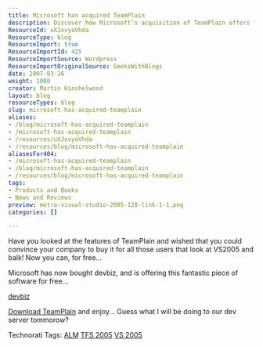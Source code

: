 ```yaml
---
title: Microsoft has acquired TeamPlain
description: Discover how Microsoft’s acquisition of TeamPlain offers free access to powerful tools for enhancing your Visual Studio 2005 experience. Download now!
ResourceId: uXJxvyaVhda
ResourceType: blog
ResourceImport: true
ResourceImportId: 425
ResourceImportSource: Wordpress
ResourceImportOriginalSource: GeeksWithBlogs
date: 2007-03-26
weight: 1000
creator: Martin Hinshelwood
layout: blog
resourceTypes: blog
slug: microsoft-has-acquired-teamplain
aliases:
- /blog/microsoft-has-acquired-teamplain
- /microsoft-has-acquired-teamplain
- /resources/uXJxvyaVhda
- /resources/blog/microsoft-has-acquired-teamplain
aliasesFor404:
- /microsoft-has-acquired-teamplain
- /blog/microsoft-has-acquired-teamplain
- /resources/blog/microsoft-has-acquired-teamplain
tags:
- Products and Books
- News and Reviews
preview: metro-visual-studio-2005-128-link-1-1.png
categories: []

---
```

Have you looked at the features of TeamPlain and wished that you could convince your company to buy it for all those users that look at VS2005 and balk! Now you can, for free...

Microsoft has now bought devbiz, and is offering this fantastic piece of software for free...

[devbiz](http://www.devbiz.com/teamplain/webaccess/default.aspx)

[Download TeamPlain](http://www.devbiz.com/teamplain/webaccess/download.aspx) and enjoy... Guess what I will be doing to our dev server tommorow?

Technorati Tags: [ALM](http://technorati.com/tags/ALM) [TFS 2005](http://technorati.com/tags/TFS+2005) [VS 2005](http://technorati.com/tags/VS+2005)
